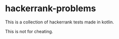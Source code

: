 # hackerrank-problems

This is a collection of hackerrank tests made in kotlin.

This is not for cheating.
